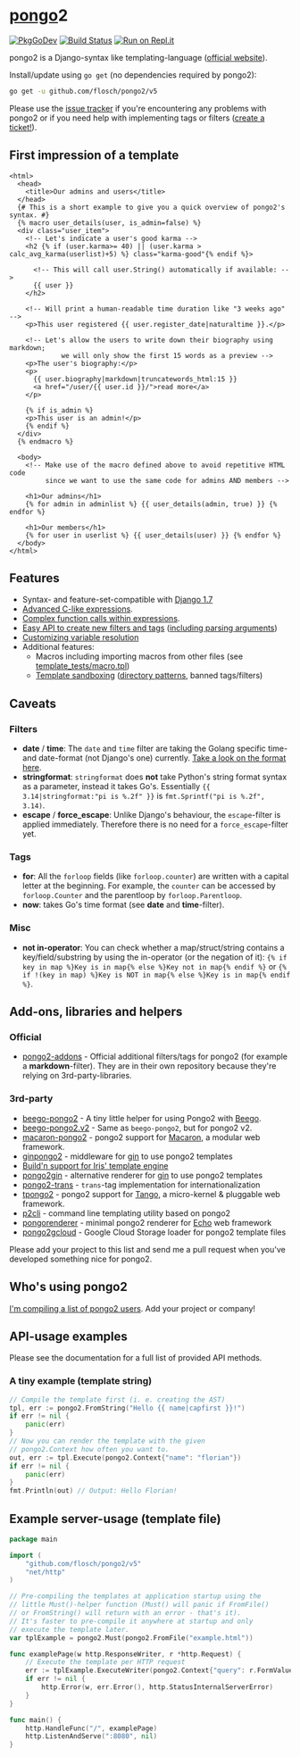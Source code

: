 # [pongo](https://en.wikipedia.org/wiki/Pongo_%28genus%29)2

[![PkgGoDev](https://pkg.go.dev/badge/github.com/flosch/pongo2)](https://pkg.go.dev/github.com/flosch/pongo2)
[![Build Status](https://travis-ci.org/flosch/pongo2.svg?branch=master)](https://travis-ci.org/flosch/pongo2)
[![Run on Repl.it](https://repl.it/badge/github/flosch/pongo2)](https://repl.it/github/flosch/pongo2)

pongo2 is a Django-syntax like templating-language ([official website](https://www.schlachter.tech/solutions/pongo2-template-engine/)).

Install/update using `go get` (no dependencies required by pongo2):

```sh
go get -u github.com/flosch/pongo2/v5
```

Please use the [issue tracker](https://github.com/flosch/pongo2/issues) if you're encountering any problems with pongo2 or if you need help with implementing tags or filters ([create a ticket!](https://github.com/flosch/pongo2/issues/new)).

## First impression of a template

```django
<html>
  <head>
    <title>Our admins and users</title>
  </head>
  {# This is a short example to give you a quick overview of pongo2's syntax. #}
  {% macro user_details(user, is_admin=false) %}
  <div class="user_item">
    <!-- Let's indicate a user's good karma -->
    <h2 {% if (user.karma>= 40) || (user.karma > calc_avg_karma(userlist)+5) %} class="karma-good"{% endif %}>

      <!-- This will call user.String() automatically if available: -->
      {{ user }}
    </h2>

    <!-- Will print a human-readable time duration like "3 weeks ago" -->
    <p>This user registered {{ user.register_date|naturaltime }}.</p>

    <!-- Let's allow the users to write down their biography using markdown;
             we will only show the first 15 words as a preview -->
    <p>The user's biography:</p>
    <p>
      {{ user.biography|markdown|truncatewords_html:15 }}
      <a href="/user/{{ user.id }}/">read more</a>
    </p>

    {% if is_admin %}
    <p>This user is an admin!</p>
    {% endif %}
  </div>
  {% endmacro %}

  <body>
    <!-- Make use of the macro defined above to avoid repetitive HTML code
         since we want to use the same code for admins AND members -->

    <h1>Our admins</h1>
    {% for admin in adminlist %} {{ user_details(admin, true) }} {% endfor %}

    <h1>Our members</h1>
    {% for user in userlist %} {{ user_details(user) }} {% endfor %}
  </body>
</html>
```

## Features

- Syntax- and feature-set-compatible with [Django 1.7](https://django.readthedocs.io/en/1.7.x/topics/templates.html)
- [Advanced C-like expressions](https://github.com/flosch/pongo2/blob/master/template_tests/expressions.tpl).
- [Complex function calls within expressions](https://github.com/flosch/pongo2/blob/master/template_tests/function_calls_wrapper.tpl).
- [Easy API to create new filters and tags](http://godoc.org/github.com/flosch/pongo2#RegisterFilter) ([including parsing arguments](http://godoc.org/github.com/flosch/pongo2#Parser))
- [Customizing variable resolution](http://godoc.org/github.com/flosch/pongo2#hdr-Variable_resolution)
- Additional features:
  - Macros including importing macros from other files (see [template_tests/macro.tpl](https://github.com/flosch/pongo2/blob/master/template_tests/macro.tpl))
  - [Template sandboxing](https://godoc.org/github.com/flosch/pongo2#TemplateSet) ([directory patterns](http://golang.org/pkg/path/filepath/#Match), banned tags/filters)

## Caveats

### Filters

- **date** / **time**: The `date` and `time` filter are taking the Golang specific time- and date-format (not Django's one) currently. [Take a look on the format here](http://golang.org/pkg/time/#Time.Format).
- **stringformat**: `stringformat` does **not** take Python's string format syntax as a parameter, instead it takes Go's. Essentially `{{ 3.14|stringformat:"pi is %.2f" }}` is `fmt.Sprintf("pi is %.2f", 3.14)`.
- **escape** / **force_escape**: Unlike Django's behaviour, the `escape`-filter is applied immediately. Therefore there is no need for a `force_escape`-filter yet.

### Tags

- **for**: All the `forloop` fields (like `forloop.counter`) are written with a capital letter at the beginning. For example, the `counter` can be accessed by `forloop.Counter` and the parentloop by `forloop.Parentloop`.
- **now**: takes Go's time format (see **date** and **time**-filter).

### Misc

- **not in-operator**: You can check whether a map/struct/string contains a key/field/substring by using the in-operator (or the negation of it):
  `{% if key in map %}Key is in map{% else %}Key not in map{% endif %}` or `{% if !(key in map) %}Key is NOT in map{% else %}Key is in map{% endif %}`.

## Add-ons, libraries and helpers

### Official

- [pongo2-addons](https://github.com/flosch/pongo2-addons) - Official additional filters/tags for pongo2 (for example a **markdown**-filter). They are in their own repository because they're relying on 3rd-party-libraries.

### 3rd-party

- [beego-pongo2](https://github.com/oal/beego-pongo2) - A tiny little helper for using Pongo2 with [Beego](https://github.com/astaxie/beego).
- [beego-pongo2.v2](https://github.com/ipfans/beego-pongo2.v2) - Same as `beego-pongo2`, but for pongo2 v2.
- [macaron-pongo2](https://github.com/macaron-contrib/pongo2) - pongo2 support for [Macaron](https://github.com/Unknwon/macaron), a modular web framework.
- [ginpongo2](https://github.com/ngerakines/ginpongo2) - middleware for [gin](github.com/gin-gonic/gin) to use pongo2 templates
- [Build'n support for Iris' template engine](https://github.com/kataras/iris)
- [pongo2gin](https://gitlab.com/go-box/pongo2gin) - alternative renderer for [gin](github.com/gin-gonic/gin) to use pongo2 templates
- [pongo2-trans](https://github.com/digitalcrab/pongo2trans) - `trans`-tag implementation for internationalization
- [tpongo2](https://github.com/tango-contrib/tpongo2) - pongo2 support for [Tango](https://github.com/lunny/tango), a micro-kernel & pluggable web framework.
- [p2cli](https://github.com/wrouesnel/p2cli) - command line templating utility based on pongo2
- [pongorenderer](https://github.com/siredwin/pongorenderer) - minimal pongo2 renderer for [Echo](https://github.com/labstack/echo) web framework
- [pongo2gcloud](https://github.com/dieselburner/pongo2gcloud) - Google Cloud Storage loader for pongo2 template files

Please add your project to this list and send me a pull request when you've developed something nice for pongo2.

## Who's using pongo2

[I'm compiling a list of pongo2 users](https://github.com/flosch/pongo2/issues/241). Add your project or company!

## API-usage examples

Please see the documentation for a full list of provided API methods.

### A tiny example (template string)

```go
// Compile the template first (i. e. creating the AST)
tpl, err := pongo2.FromString("Hello {{ name|capfirst }}!")
if err != nil {
    panic(err)
}
// Now you can render the template with the given
// pongo2.Context how often you want to.
out, err := tpl.Execute(pongo2.Context{"name": "florian"})
if err != nil {
    panic(err)
}
fmt.Println(out) // Output: Hello Florian!
```

## Example server-usage (template file)

```go
package main

import (
    "github.com/flosch/pongo2/v5"
    "net/http"
)

// Pre-compiling the templates at application startup using the
// little Must()-helper function (Must() will panic if FromFile()
// or FromString() will return with an error - that's it).
// It's faster to pre-compile it anywhere at startup and only
// execute the template later.
var tplExample = pongo2.Must(pongo2.FromFile("example.html"))

func examplePage(w http.ResponseWriter, r *http.Request) {
    // Execute the template per HTTP request
    err := tplExample.ExecuteWriter(pongo2.Context{"query": r.FormValue("query")}, w)
    if err != nil {
        http.Error(w, err.Error(), http.StatusInternalServerError)
    }
}

func main() {
    http.HandleFunc("/", examplePage)
    http.ListenAndServe(":8080", nil)
}
```
